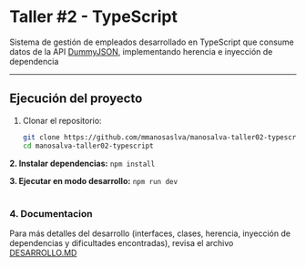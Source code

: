 # Taller #2 - TypeScript

Sistema de gestión de empleados desarrollado en TypeScript que consume datos de la API [DummyJSON](https://dummyjson.com/users), implementando herencia e inyección de dependencia 

---

## Ejecución del proyecto

1. Clonar el repositorio:
   ```bash
   git clone https://github.com/mmanosaslva/manosalva-taller02-typescript.git
   cd manosalva-taller02-typescript
    ```

**2. Instalar dependencias:**
      ```npm install
    ```

**3. Ejecutar en modo desarrollo:**
    ```npm run dev```

#


### **4. Documentacion**
Para más detalles del desarrollo (interfaces, clases, herencia, inyección de dependencias y dificultades encontradas), revisa el archivo [DESARROLLO.MD](https://github.com/mmanosaslva/manosalva-taller02-typescript/blob/main/DESARROLLO.md)
